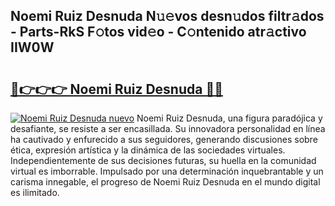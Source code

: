 ## Noemi Ruiz Desnuda N𝚞𝚎vos desn𝚞dos filtr𝚊dos - Parts-RkS F𝚘tos vid𝚎o - C𝚘ntenido atr𝚊ctivo IIW0W

# <h2><a href="http://mb4uiya.tromn.icu/?c=Noemi+Ruiz+Desnuda">🔗👉👉👉 Noemi Ruiz Desnuda 🔗🔗</a></h2>

[![Noemi Ruiz Desnuda nuevo](https://i.imgur.com/pEAQMta.gif)](http://mb4uiya.tromn.icu/?c=Noemi+Ruiz+Desnuda)
Noemi Ruiz Desnuda, una figura paradójica y desafiante, se resiste a ser encasillada. Su innovadora personalidad en línea ha cautivado y enfurecido a sus seguidores, generando discusiones sobre ética, expresión artística y la dinámica de las sociedades virtuales. Independientemente de sus decisiones futuras, su huella en la comunidad virtual es imborrable. Impulsado por una determinación inquebrantable y un carisma innegable, el progreso de Noemi Ruiz Desnuda en el mundo digital es ilimitado.
